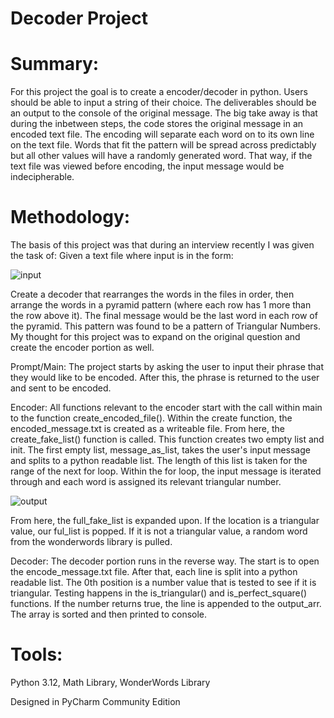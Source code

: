 # Decoder Project

# Summary:
For this project the goal is to create a encoder/decoder in python. Users should be able to input a string of their choice. The deliverables should be an output to the console of the original message. The big take away is that during the inbetween steps, the code stores the original message in an encoded text file. The encoding will separate each word on to its own line on the text file. Words that fit the pattern will be spread across predictably but all other values will have a randomly generated word. That way, if the text file was viewed before encoding, the input message would be indecipherable. 

# Methodology:
The basis of this project was that during an interview recently I was given the task of: Given a text file where input is in the form: 

![input](https://github.com/poisonflapjacks/decoder/assets/100226197/4b69571c-eec4-4a13-bf1f-3705281ca37d)

Create a decoder that rearranges the words in the files in order, then arrange the words in a pyramid pattern (where each row has 1 more than the row above it). The final message would be the last word in each row of the pyramid. This pattern was found to be a pattern of Triangular Numbers. My thought for this project was to expand on the original question and create the encoder portion as well. 

Prompt/Main: The project starts by asking the user to input their phrase that they would like to be encoded. After this, the phrase is returned to the user and sent to be encoded. 

Encoder: All functions relevant to the encoder start with the call within main to the function create_encoded_file(). Within the create function, the encoded_message.txt is created as a writeable file. From here, the create_fake_list() function is called. This function creates two empty list and init. The first empty list, message_as_list, takes the user's input message and splits to a python readable list. The length of this list is taken for the range of the next for loop. Within the for loop, the input message is iterated through and each word is assigned its relevant triangular number. 

![output](https://github.com/poisonflapjacks/decoder/assets/100226197/303f714a-ac5e-414c-9173-59708b660a53)

From here, the full_fake_list is expanded upon. If the location is a triangular value, our ful_list is popped. If it is not a triangular value, a random word from the wonderwords library is pulled. 

Decoder: 
The decoder portion runs in the reverse way. The start is to open the encode_message.txt file. After that, each line is split into a python readable list. The 0th position is a number value that is tested to see if it is triangular. Testing happens in the is_triangular() and is_perfect_square() functions. If the number returns true, the line is appended to the output_arr. The array is sorted and then printed to console. 

# Tools:
Python 3.12, Math Library, WonderWords Library

Designed in PyCharm Community Edition
